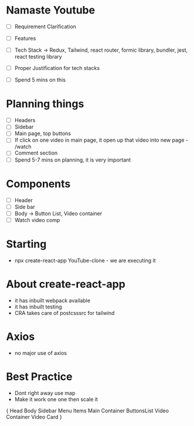 # Namaste Youtube
- [ ] Requirement Clarification
- [ ] Features
- [ ] Tech Stack -> Redux, Tailwind, react router, formic library, bundler, jest, react testing library
- [ ] Proper Justification for tech stacks
- [ ] Spend 5 mins on this


# Planning things
- [ ] Headers
- [ ] Sidebar
- [ ] Main page, top buttons
- [ ] If click on one video in main page, it open up that video into new page - /watch
- [ ] Comment section
- [ ] Spend 5-7 mins on planning, it is very important

# Components
- [ ] Header
- [ ] Side bar
- [ ] Body -> Button List, Video container
- [ ] Watch video comp

# Starting
- npx create-react-app YouTube-clone - we are executing it

# About create-react-app
- it has inbuilt webpack available
- it has inbuilt testing
- CRA takes care of postcsssrc for tailwind

# Axios
- no major use of axios 

# Best Practice
- Dont right away use map
- Make it work one one then scale it


{
    Head
    Body
        Sidebar
            Menu Items
        Main Container
            ButtonsList
            Video Container
                Video Card
}